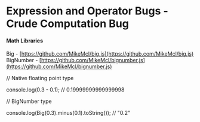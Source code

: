 # Expression and Operator Bugs - Crude Computation Bug

#### Math Libraries

Big - [https://github.com/MikeMcl/big.js](https://github.com/MikeMcl/big.js)
BigNumber - [https://github.com/MikeMcl/bignumber.js](https://github.com/MikeMcl/bignumber.js)

// Native floating point type

console.log(0.3 - 0.1); // 0.19999999999999998

// BigNumber type

console.log(Big(0.3).minus(0.1).toString()); // "0.2"